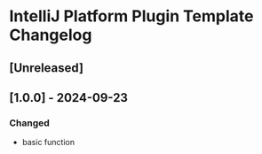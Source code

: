 <!-- Keep a Changelog guide -> https://keepachangelog.com -->

# IntelliJ Platform Plugin Template Changelog

## [Unreleased]

## [1.0.0] - 2024-09-23

### Changed

- basic function

